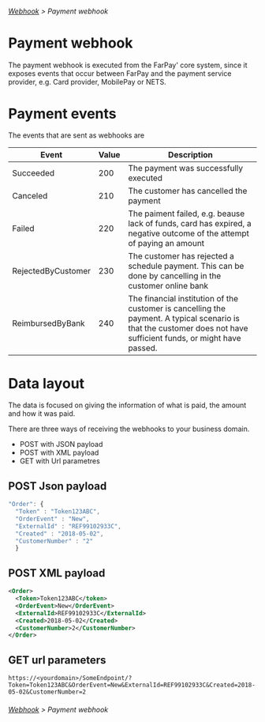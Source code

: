 ###### [Webhook](README.md) > Payment webhook

# Payment webhook
The payment webhook is executed from the FarPay' core system, since it exposes events that occur between FarPay and the payment service provider, e.g. Card provider, MobilePay or NETS.

# Payment events
The events that are sent as webhooks are 

| Event          | Value  | Description  |
|----------------|--------|--------------|
| Succeeded      |  200   | The payment was successfully executed |
| Canceled       |  210   | The customer has cancelled the payment |
| Failed         |  220   | The paiment failed, e.g. beause lack of funds, card has expired, a negative outcome of the attempt of paying an amount |
| RejectedByCustomer | 230 | The customer has rejected a schedule payment. This can be done by cancelling in the customer online bank |
| ReimbursedByBank | 240 |  The financial institution of the customer is cancelling the payment. A typical scenario is that the customer does not have sufficient funds, or might have passed. |

# Data layout
The data is focused on giving the information of what is paid, the amount and how it was paid.

There are three ways of receiving the webhooks to your business domain.
* POST with JSON payload
* POST with XML payload
* GET with Url parametres

## POST Json payload
```JavaScript
"Order": {  
  "Token" : "Token123ABC",  
  "OrderEvent" : "New",
  "ExternalId" : "REF99102933C", 
  "Created" : "2018-05-02",
  "CustomerNumber" : "2" 
  }
```

## POST XML payload

```XML
<Order>
  <Token>Token123ABC</token>
  <OrderEvent>New</OrderEvent>
  <ExternalId>REF99102933C</ExternalId>
  <Created>2018-05-02</Created>
  <CustomerNumber>2</CustomerNumber>
</Order>
```

## GET url parameters

```
https://<yourdomain>/SomeEndpoint/?Token=Token123ABC&OrderEvent=New&ExternalId=REF99102933C&Created=2018-05-02&CustomerNumber=2
```

###### [Webhook](README.md) > Payment webhook
